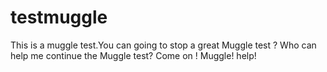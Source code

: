 # testmuggle
This is a muggle test.You can going to stop a great Muggle test ?
Who can help me continue the Muggle test? Come on ! Muggle! help!
